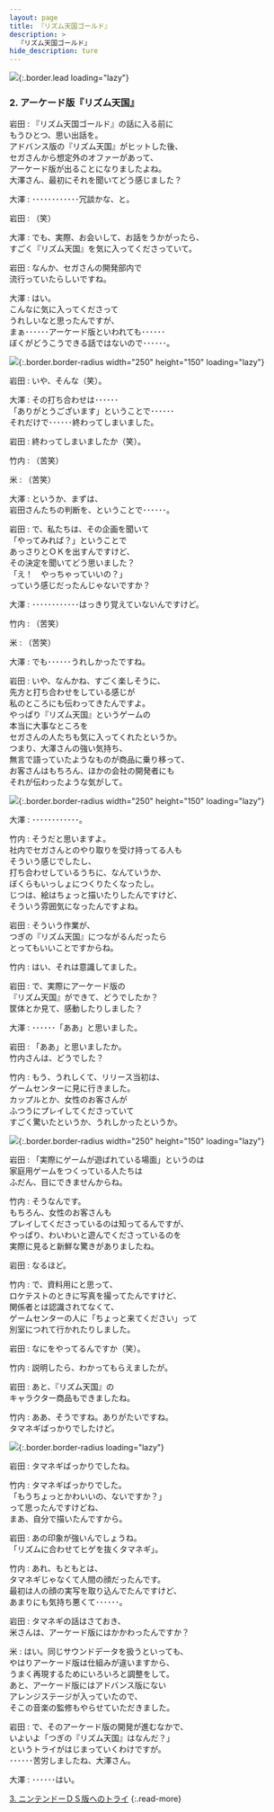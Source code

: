 ```yaml
---
layout: page
title: 『リズム天国ゴールド』
description: >
  『リズム天国ゴールド』
hide_description: ture
---
```


![](/others/interviews/jp/nds/ylzj/vol1/img/mainvisual2.jpg){:.border.lead loading="lazy"}

### 2. アーケード版『リズム天国』

岩田
: 『リズム天国ゴールド』の話に入る前に<br>もうひとつ、思い出話を。<br>アドバンス版の『リズム天国』がヒットした後、<br>セガさんから想定外のオファーがあって、<br>アーケード版が出ることになりましたよね。<br>大澤さん、最初にそれを聞いてどう感じました？

大澤
: ････････････冗談かな、と。

岩田
: （笑）

大澤
: でも、実際、お会いして、お話をうかがったら、<br>すごく『リズム天国』を気に入ってくださっていて。

岩田
: なんか、セガさんの開発部内で<br>流行っていたらしいですね。

大澤
: はい。<br>こんなに気に入ってくださって<br>うれしいなと思ったんですが、<br>まぁ･･････アーケード版といわれても･･････<br>ぼくがどうこうできる話ではないので･･････。

![](/others/interviews/jp/nds/ylzj/vol1/img/photo06.jpg){:.border.border-radius width="250" height="150" loading="lazy"}

岩田
: いや、そんな（笑）。

大澤
: その打ち合わせは･･････<br>「ありがとうございます」ということで･･････<br>それだけで･･････終わってしまいました。

岩田
: 終わってしまいましたか（笑）。

竹内
: （苦笑）

米
: （苦笑）

大澤
: というか、まずは、<br>岩田さんたちの判断を、ということで･･････。

岩田
: で、私たちは、その企画を聞いて<br>「やってみれば？」ということで<br>あっさりとＯＫを出すんですけど、<br>その決定を聞いてどう思いました？<br>「え！　やっちゃっていいの？」<br>っていう感じだったんじゃないですか？

大澤
: ････････････はっきり覚えていないんですけど。

竹内
: （苦笑）

米
: （苦笑）

大澤
: でも･･････うれしかったですね。

岩田
: いや、なんかね、すごく楽しそうに、<br>先方と打ち合わせをしている感じが<br>私のところにも伝わってきたんですよ。<br>やっぱり『リズム天国』というゲームの<br>本当に大事なところを<br>セガさんの人たちも気に入ってくれたというか。<br>つまり、大澤さんの強い気持ち、<br>無言で語っていたようなものが商品に乗り移って、<br>お客さんはもちろん、ほかの会社の開発者にも<br>それが伝わったような気がして。

![](/others/interviews/jp/nds/ylzj/vol1/img/photo07.jpg){:.border.border-radius width="250" height="150" loading="lazy"}

大澤
: ････････････。

竹内
: そうだと思いますよ。<br>社内でセガさんとのやり取りを受け持ってる人も<br>そういう感じでしたし、<br>打ち合わせしているうちに、なんていうか、<br>ぼくらもいっしょにつくりたくなったし。<br>じつは、絵はちょっと描いたりしたんですけど、<br>そういう雰囲気になったんですよね。

岩田
: そういう作業が、<br>つぎの『リズム天国』につながるんだったら<br>とってもいいことですからね。

竹内
: はい、それは意識してました。

岩田
: で、実際にアーケード版の<br>『リズム天国』ができて、どうでしたか？<br>筐体とか見て、感動したりしました？

大澤
: ･･････「ああ」と思いました。

岩田
: 「ああ」と思いましたか。<br>竹内さんは、どうでした？

竹内
: もう、うれしくて、リリース当初は、<br>ゲームセンターに見に行きました。<br>カップルとか、女性のお客さんが<br>ふつうにプレイしてくださっていて<br>すごく驚いたというか、うれしかったというか。

![](/others/interviews/jp/nds/ylzj/vol1/img/photo08.jpg){:.border.border-radius width="250" height="150" loading="lazy"}

岩田
: 「実際にゲームが遊ばれている場面」というのは<br>家庭用ゲームをつくっている人たちは<br>ふだん、目にできませんからね。

竹内
: そうなんです。<br>もちろん、女性のお客さんも<br>プレイしてくださっているのは知ってるんですが、<br>やっぱり、わいわいと遊んでくださっているのを<br>実際に見ると新鮮な驚きがありましたね。

岩田
: なるほど。

竹内
: で、資料用にと思って、<br>ロケテストのときに写真を撮ってたんですけど、<br>関係者とは認識されてなくて、<br>ゲームセンターの人に「ちょっと来てください」って<br>別室につれて行かれたりしました。

岩田
: なにをやってるんですか（笑）。

竹内
: 説明したら、わかってもらえましたが。

岩田
: あと、『リズム天国』の<br>キャラクター商品もできましたね。

竹内
: ああ、そうですね。ありがたいですね。<br>タマネギばっかりでしたけど。

![](/others/interviews/jp/nds/ylzj/vol1/img/tamanegi.gif){:.border.border-radius loading="lazy"}

岩田
: タマネギばっかりでしたね。

竹内
: タマネギばっかりでした。<br>「もうちょっとかわいいの、ないですか？」<br>って思ったんですけどね、<br>まあ、自分で描いたんですから。

岩田
: あの印象が強いんでしょうね。<br>「リズムに合わせてヒゲを抜くタマネギ」。

竹内
: あれ、もともとは、<br>タマネギじゃなくて人間の顔だったんです。<br>最初は人の顔の実写を取り込んでたんですけど、<br>あまりにも気持ち悪くて･･････。

岩田
: タマネギの話はさておき、<br>米さんは、アーケード版にはかかわったんですか？

米
: はい。同じサウンドデータを扱うといっても、<br>やはりアーケード版は仕組みが違いますから、<br>うまく再現するためにいろいろと調整をして。<br>あと、アーケード版にはアドバンス版にない<br>アレンジステージが入っていたので、<br>そこの音楽の監修もやらせていただきました。

岩田
: で、そのアーケード版の開発が進むなかで、<br>いよいよ「つぎの『リズム天国』はなんだ？」<br>というトライがはじまっていくわけですが。<br>･･････苦労しましたね、大澤さん。

大澤
: ･･････はい。<br>

[3. ニンテンドーＤＳ版へのトライ](3.md)
{:.read-more}

